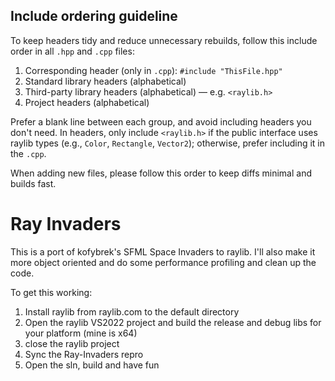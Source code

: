 ## Include ordering guideline

To keep headers tidy and reduce unnecessary rebuilds, follow this include order in all `.hpp` and `.cpp` files:

1. Corresponding header (only in `.cpp`): `#include "ThisFile.hpp"`
2. Standard library headers (alphabetical)
3. Third-party library headers (alphabetical) — e.g. `<raylib.h>`
4. Project headers (alphabetical)

Prefer a blank line between each group, and avoid including headers you don't need. In headers, only include `<raylib.h>` if the public interface uses raylib types (e.g., `Color`, `Rectangle`, `Vector2`); otherwise, prefer including it in the `.cpp`.

When adding new files, please follow this order to keep diffs minimal and builds fast.

# Ray Invaders

This is a port of kofybrek's SFML Space Invaders to raylib. I'll also make it more object oriented and do some performance profiling and clean up the code.

To get this working:
1. Install raylib from raylib.com to the default directory
2. Open the raylib VS2022 project and build the release and debug libs for your platform (mine is x64)
3. close the raylib project
4. Sync the Ray-Invaders repro
5. Open the sln, build and have fun
